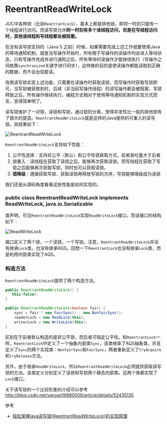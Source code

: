 # ReentrantReadWriteLock

JUC中各种锁（比如`ReentrantLock`），基本上都是排他锁，即同一时刻只能有一个线程进行访问。而读写锁允许**同一时刻有多个读线程访问，但是在写线程访问时，其他读线程和写线程都会被阻塞。**

在没有读写锁支持的（Java 5 之前）时候，如果需要完成上述工作就要使用Java的等待通知机制，就是当写操作开始时，所有晚于写操作的读操作均会进入等待状态，只有写操作完成并进行通知之后，所有等待的读操作才能继续执行（写操作之间依靠`synchronized`关键字进行同步），这样做的目的是使读操作都能读取到正确的数据，而不会出现脏读。

改用读写锁实现上述功能，只需要在读操作时获取读锁，而写操作时获取写锁即可，当写锁被获取到时，后续（非当前写操作线程）的读写操作都会被阻塞，写锁释放之后，所有操作继续执行，编程方式相对于使用等待通知机制的实现方式而言，变得简单明了。

读写锁维护了一对锁，读锁和写锁，通过锁的分离，使得并发性比一般的排他锁有了很大的提高。`ReentrantReadWriteLock`就是这样的Java提供的可重入的读写锁。其结果如下：

![ReentrantReadWriteLock](http://ovn0i3kdg.bkt.clouddn.com/ReentrantReadWriteLock.png?imageView/2/w/400 )

`ReentrantReadWriteLock`支持如下性能：
1. 公平性选择：支持非公平（默认）和公平性锁获取方式，前者吞吐量大于后者
2. 锁重入：读线程在获取了读锁之后，能够再次获取读锁。而写线程在获取了写锁之后能够再次获取写锁，同时也可以获取读锁。
3. **锁降级**：遵循获取写锁、获取读锁再释放写锁的次序，写锁能够降级成为读锁


我们还是从源码角度看看这些性能是如何实现的。


### public class ReentrantReadWriteLock implements ReadWriteLock, java.io.Serializable
类声明，可见`ReentrantReadWriteLock`实现`ReadWriteLock`接口，而该接口的结构如下：

![ReadWriteLock](http://ovn0i3kdg.bkt.clouddn.com/ReadWriteLock.png)

接口定义了两个锁，一个读锁，一个写锁。注意，`ReentrantReadWriteLock`并没有继承`Lock`类，也没有继承AQS。回想一下`ReentrantLock`也没有继承`Lock`类，而是利用内部类实现了AQS。


### 构造方法
`ReentrantReadWriteLock`提供了两个构造方法。
```java
public ReentrantReadWriteLock() {
   this(false);
}

public ReentrantReadWriteLock(boolean fair) {
    sync = fair ? new FairSync() : new NonfairSync();
    readerLock = new ReadLock(this);
    writerLock = new WriteLock(this);
}
```
区别在于前者默认构造的是非公平锁，而后者可指定公平性。和`ReentrantLock`一样，`ReentrantLock`中定义了一个抽象内部类`Sync`，该类继承了AQS抽象类，并且定义了`Sync`的两个实现类：`NonfairSync`和`FairSync`，两者重新定义了`tryAcquire`和`tryRelease`方法。

另外，由于继承`ReadWriteLock`，所以`ReentrantReadWriteLock`必须提供获取读写锁的方法。该类定义分别定义了读锁和写锁两个静态内部类。这两个类都实现了`Lock`接口。

关于读写锁的一个比较形象的介绍可以参考 http://blog.csdn.net/yanyan19880509/article/details/52435135



参考
* [轻松掌握java读写锁(ReentrantReadWriteLock)的实现原理](http://blog.csdn.net/yanyan19880509/article/details/52435135)
